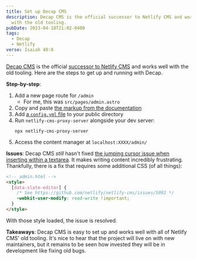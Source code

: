 ```yaml
---
title: Set up Decap CMS
description: Decap CMS is the official successor to Netlify CMS and works well
  with the old tooling.
pubDate: 2023-04-18T21:02-0400
tags:
  - Decap
  - Netlify
verse: Isaiah 40:8
---
```

[Decap CMS](https://decapcms.org/) is the official [successor to Netlify CMS](https://www.netlify.com/blog/netlify-cms-to-become-decap-cms/) and works well with the old tooling. Here are the steps to get up and running with Decap.

**Step-by-step**:

1. Add a new page route for `/admin`
   - For me, this was `src/pages/admin.astro`
2. Copy and paste [the markup from the documentation](https://decapcms.org/docs/add-to-your-site/#app-file-structure)
3. Add [a `config.yml` file](https://decapcms.org/docs/configuration-options) to your public directory
4. Run `netlify-cms-proxy-server` alongside your dev server:
   ```
   npx netlify-cms-proxy-server
   ```
5. Access the content manager at `localhost:XXXX/admin/`

**Issues**: Decap CMS _still_ hasn't fixed [the jumping cursor issue when inserting within a textarea](https://github.com/netlify/netlify-cms/issues/5092). It makes writing content incredibly frustrating. Thankfully, there is a fix that requires some additional CSS (of all things):

```html
<!-- admin.html -->
<style>
  [data-slate-editor] {
    /* See https://github.com/netlify/netlify-cms/issues/5092 */
    -webkit-user-modify: read-write !important;
  }
</style>
```

With those style loaded, the issue is resolved.

**Takeaways**: Decap CMS is easy to set up and works well with all of Netlify CMS' old tooling. It's nice to hear that the project will live on with new maintainers, but it remains to be seen how invested they will be in development like fixing old bugs.